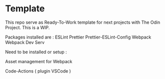# Template

This repo serve as Ready-To-Work template for next projects with The Odin Project.
This is a WIP.

Packages installed are :
ESLint
Prettier
Prettier-ESLint-Config
Webpack
Webpack Dev Serv

Need to be installed or setup :

Asset management for Webpack

Code-Actions ( plugin VSCode )
